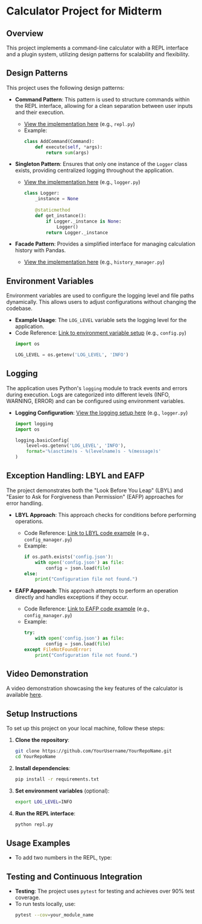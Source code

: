 # Calculator Project for Midterm

## Overview
This project implements a command-line calculator with a REPL interface and a plugin system, utilizing design patterns for scalability and flexibility.

## Design Patterns
This project uses the following design patterns:

- **Command Pattern**: This pattern is used to structure commands within the REPL interface, allowing for a clean separation between user inputs and their execution.
  - [View the implementation here](link_to_command_pattern_file_or_class) (e.g., `repl.py`)
  - Example:
    ```python
    class AddCommand(Command):
        def execute(self, *args):
            return sum(args)
    ```

- **Singleton Pattern**: Ensures that only one instance of the `Logger` class exists, providing centralized logging throughout the application.
  - [View the implementation here](link_to_singleton_class) (e.g., `logger.py`)
    ```python
    class Logger:
        _instance = None
        
        @staticmethod
        def get_instance():
            if Logger._instance is None:
                Logger()
            return Logger._instance
    ```

- **Facade Pattern**: Provides a simplified interface for managing calculation history with Pandas.
  - [View the implementation here](link_to_facade_pattern_file_or_class) (e.g., `history_manager.py`)

## Environment Variables
Environment variables are used to configure the logging level and file paths dynamically. This allows users to adjust configurations without changing the codebase.

- **Example Usage**: The `LOG_LEVEL` variable sets the logging level for the application.
- Code Reference: [Link to environment variable setup](link_to_code_handling_env_vars) (e.g., `config.py`)
  ```python
  import os
  
  LOG_LEVEL = os.getenv('LOG_LEVEL', 'INFO')


## Logging
The application uses Python's `logging` module to track events and errors during execution. Logs are categorized into different levels (INFO, WARNING, ERROR) and can be configured using environment variables.

- **Logging Configuration**: [View the logging setup here](link_to_logging_setup) (e.g., `logger.py`)
  ```python
  import logging
  import os
  
  logging.basicConfig(
      level=os.getenv('LOG_LEVEL', 'INFO'),
      format='%(asctime)s - %(levelname)s - %(message)s'
  )

## Exception Handling: LBYL and EAFP
The project demonstrates both the "Look Before You Leap" (LBYL) and "Easier to Ask for Forgiveness than Permission" (EAFP) approaches for error handling.

- **LBYL Approach**: This approach checks for conditions before performing operations.
  - Code Reference: [Link to LBYL code example](link_to_lbyl_example) (e.g., `config_manager.py`)
  - Example:
    ```python
    if os.path.exists('config.json'):
        with open('config.json') as file:
            config = json.load(file)
    else:
        print("Configuration file not found.")
    ```

- **EAFP Approach**: This approach attempts to perform an operation directly and handles exceptions if they occur.
  - Code Reference: [Link to EAFP code example](link_to_eafp_example) (e.g., `config_manager.py`)
  - Example:
    ```python
    try:
        with open('config.json') as file:
            config = json.load(file)
    except FileNotFoundError:
        print("Configuration file not found.")
    ```
## Video Demonstration
A video demonstration showcasing the key features of the calculator is available [here](link_to_your_video).

## Setup Instructions
To set up this project on your local machine, follow these steps:

1. **Clone the repository**:
   ```bash
   git clone https://github.com/YourUsername/YourRepoName.git
   cd YourRepoName
   ```

2. **Install dependencies**:
   ```bash
   pip install -r requirements.txt
   ```

3. **Set environment variables** (optional):
   ```bash
   export LOG_LEVEL=INFO
   ```

4. **Run the REPL interface**:
   ```bash
   python repl.py
   ```

## Usage Examples
- To add two numbers in the REPL, type:

## Testing and Continuous Integration
- **Testing**: The project uses `pytest` for testing and achieves over 90% test coverage.
- To run tests locally, use:
  ```bash
  pytest --cov=your_module_name
